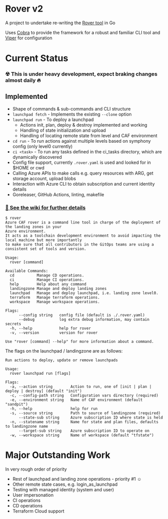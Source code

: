 # Rover v2

A project to undertake re-writing the [Rover tool](https://github.com/aztfmod/rover) in Go

Uses [Cobra](https://github.com/spf13/cobra) to provide the framework for a robust and familiar CLI tool and [Viper](https://github.com/spf13/viper) for configuration

# Current Status

### ☢ This is under heavy development, expect braking changes almost daily 🔥

## Implemented 

- Shape of commands & sub-commands and CLI structure
- `launchpad fetch` - Implements the existing `--clone` option
- `launchpad run` - To deploy a launchpad
  - Actions init, plan, deploy & destroy implemented and working
  - Handling of state initialization and upload
  - Handling of locating remote state from level and CAF environment
- `cd run` - To run actions against multiple levels based on symphony config (only level0 currently)
- `ci <task>` - To run any tasks defined in the ci_tasks directory, which are dynamically discovered
- Config file support, currently `.rover.yaml` is used and looked for in $HOME or cwd
- Calling Azure APIs to make calls e.g. query resources with ARG, get storage account, upload blobs
- Interaction with Azure CLI to obtain subscription and current identity details
- Goreleaser, GitHub Actions, linting, makefile

### [📝 See the wiki for further details](https://github.com/aztfmod/rovergo/wiki)

```text
$ rover
Azure CAF rover is a command line tool in charge of the deployment of the landing zones in your 
Azure environment.
It acts as a toolchain development environment to avoid impacting the local machine but more importantly 
to make sure that all contributors in the GitOps teams are using a consistent set of tools and version.

Usage:
  rover [command]

Available Commands:
  cd          Manage CD operations.
  ci          Manage CI operations.
  help        Help about any command
  landingzone Manage and deploy landing zones
  launchpad   Manage and deploy launchpad, i.e. landing zone level0.
  terraform   Manage terraform operations.
  workspace   Manage workspace operations.

Flags:
      --config string   config file (default is ./.rover.yaml)
      --debug           log extra debug information, may contain secrets
  -h, --help            help for rover
  -v, --version         version for rover

Use "rover [command] --help" for more information about a command.
```

The flags on the launchpad / landingzone are as follows:

```text
Run actions to deploy, update or remove launchpads

Usage:
  rover launchpad run [flags]

Flags:
  -a, --action string        Action to run, one of [init | plan | deploy | destroy] (default "init")
  -c, --config-path string   Configuration vars directory (required)
  -e, --environment string   Name of CAF environment (default "sandpit")
  -h, --help                 help for run
  -s, --source string        Path to source of landingzone (required)
      --state-sub string     Azure subscription ID where state is held
  -n, --statename string     Name for state and plan files, defaults to landingzone name
      --target-sub string    Azure subscription ID to operate on
  -w, --workspace string     Name of workspace (default "tfstate")
```
# Major Outstanding Work

In very rough order of priority

- Rest of launchpad and landing zone operations - priority #1 ☺
- Other remote state cases, e.g. login_as_launchpad
- Testing with managed identity (system and user)
- User impersonation
- CI operations
- CD operations
- Terraform Cloud support
